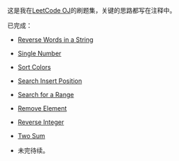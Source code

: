 这是我在[LeetCode OJ](https://oj.leetcode.com/ "LeetCode OJ")的刷题集，关键的思路都写在注释中。

已完成：

 - [Reverse Words in a String](https://oj.leetcode.com/submissions/detail/10373404/ "Reverse Words in a String")

 - [Single Number](https://oj.leetcode.com/problems/single-number/ "Single Number")

 - [Sort Colors](https://oj.leetcode.com/problems/sort-colors/ "Sort Colors")

 - [Search Insert Position](https://oj.leetcode.com/problems/search-insert-position/ "Search Insert Position")

 - [Search for a Range](https://oj.leetcode.com/problems/search-for-a-range/ "Search for a Range")

 - [Remove Element](https://oj.leetcode.com/problems/remove-element/ "Remove Element")

 - [Reverse Integer](https://oj.leetcode.com/problems/reverse-integer/ "Reverse Integer")

 - [Two Sum](https://oj.leetcode.com/problems/two-sum/ "Two Sum")

 - 未完待续。

